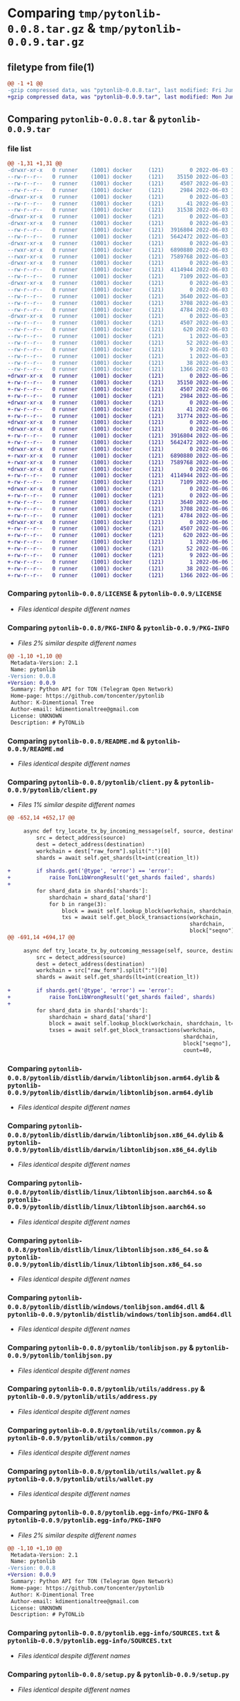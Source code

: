 # Comparing `tmp/pytonlib-0.0.8.tar.gz` & `tmp/pytonlib-0.0.9.tar.gz`

## filetype from file(1)

```diff
@@ -1 +1 @@
-gzip compressed data, was "pytonlib-0.0.8.tar", last modified: Fri Jun  3 19:53:29 2022, max compression
+gzip compressed data, was "pytonlib-0.0.9.tar", last modified: Mon Jun  6 17:39:32 2022, max compression
```

## Comparing `pytonlib-0.0.8.tar` & `pytonlib-0.0.9.tar`

### file list

```diff
@@ -1,31 +1,31 @@
-drwxr-xr-x   0 runner    (1001) docker     (121)        0 2022-06-03 19:53:29.854621 pytonlib-0.0.8/
--rw-r--r--   0 runner    (1001) docker     (121)    35150 2022-06-03 19:53:21.000000 pytonlib-0.0.8/LICENSE
--rw-r--r--   0 runner    (1001) docker     (121)     4507 2022-06-03 19:53:29.854621 pytonlib-0.0.8/PKG-INFO
--rw-r--r--   0 runner    (1001) docker     (121)     2984 2022-06-03 19:53:21.000000 pytonlib-0.0.8/README.md
-drwxr-xr-x   0 runner    (1001) docker     (121)        0 2022-06-03 19:53:29.822621 pytonlib-0.0.8/pytonlib/
--rw-r--r--   0 runner    (1001) docker     (121)       41 2022-06-03 19:53:21.000000 pytonlib-0.0.8/pytonlib/__init__.py
--rw-r--r--   0 runner    (1001) docker     (121)    31538 2022-06-03 19:53:21.000000 pytonlib-0.0.8/pytonlib/client.py
-drwxr-xr-x   0 runner    (1001) docker     (121)        0 2022-06-03 19:53:29.822621 pytonlib-0.0.8/pytonlib/distlib/
-drwxr-xr-x   0 runner    (1001) docker     (121)        0 2022-06-03 19:53:29.826621 pytonlib-0.0.8/pytonlib/distlib/darwin/
--rw-r--r--   0 runner    (1001) docker     (121)  3916804 2022-06-03 19:53:21.000000 pytonlib-0.0.8/pytonlib/distlib/darwin/libtonlibjson.arm64.dylib
--rw-r--r--   0 runner    (1001) docker     (121)  5642472 2022-06-03 19:53:21.000000 pytonlib-0.0.8/pytonlib/distlib/darwin/libtonlibjson.x86_64.dylib
-drwxr-xr-x   0 runner    (1001) docker     (121)        0 2022-06-03 19:53:29.842621 pytonlib-0.0.8/pytonlib/distlib/linux/
--rwxr-xr-x   0 runner    (1001) docker     (121)  6890880 2022-06-03 19:53:21.000000 pytonlib-0.0.8/pytonlib/distlib/linux/libtonlibjson.aarch64.so
--rwxr-xr-x   0 runner    (1001) docker     (121)  7589768 2022-06-03 19:53:21.000000 pytonlib-0.0.8/pytonlib/distlib/linux/libtonlibjson.x86_64.so
-drwxr-xr-x   0 runner    (1001) docker     (121)        0 2022-06-03 19:53:29.846621 pytonlib-0.0.8/pytonlib/distlib/windows/
--rw-r--r--   0 runner    (1001) docker     (121)  4114944 2022-06-03 19:53:21.000000 pytonlib-0.0.8/pytonlib/distlib/windows/tonlibjson.amd64.dll
--rw-r--r--   0 runner    (1001) docker     (121)     7109 2022-06-03 19:53:21.000000 pytonlib-0.0.8/pytonlib/tonlibjson.py
-drwxr-xr-x   0 runner    (1001) docker     (121)        0 2022-06-03 19:53:29.850621 pytonlib-0.0.8/pytonlib/utils/
--rw-r--r--   0 runner    (1001) docker     (121)        0 2022-06-03 19:53:21.000000 pytonlib-0.0.8/pytonlib/utils/__init__.py
--rw-r--r--   0 runner    (1001) docker     (121)     3640 2022-06-03 19:53:21.000000 pytonlib-0.0.8/pytonlib/utils/address.py
--rw-r--r--   0 runner    (1001) docker     (121)     3708 2022-06-03 19:53:21.000000 pytonlib-0.0.8/pytonlib/utils/common.py
--rw-r--r--   0 runner    (1001) docker     (121)     4784 2022-06-03 19:53:21.000000 pytonlib-0.0.8/pytonlib/utils/wallet.py
-drwxr-xr-x   0 runner    (1001) docker     (121)        0 2022-06-03 19:53:29.822621 pytonlib-0.0.8/pytonlib.egg-info/
--rw-r--r--   0 runner    (1001) docker     (121)     4507 2022-06-03 19:53:29.000000 pytonlib-0.0.8/pytonlib.egg-info/PKG-INFO
--rw-r--r--   0 runner    (1001) docker     (121)      620 2022-06-03 19:53:29.000000 pytonlib-0.0.8/pytonlib.egg-info/SOURCES.txt
--rw-r--r--   0 runner    (1001) docker     (121)        1 2022-06-03 19:53:29.000000 pytonlib-0.0.8/pytonlib.egg-info/dependency_links.txt
--rw-r--r--   0 runner    (1001) docker     (121)       52 2022-06-03 19:53:29.000000 pytonlib-0.0.8/pytonlib.egg-info/requires.txt
--rw-r--r--   0 runner    (1001) docker     (121)        9 2022-06-03 19:53:29.000000 pytonlib-0.0.8/pytonlib.egg-info/top_level.txt
--rw-r--r--   0 runner    (1001) docker     (121)        1 2022-06-03 19:53:29.000000 pytonlib-0.0.8/pytonlib.egg-info/zip-safe
--rw-r--r--   0 runner    (1001) docker     (121)       38 2022-06-03 19:53:29.854621 pytonlib-0.0.8/setup.cfg
--rw-r--r--   0 runner    (1001) docker     (121)     1366 2022-06-03 19:53:21.000000 pytonlib-0.0.8/setup.py
+drwxr-xr-x   0 runner    (1001) docker     (121)        0 2022-06-06 17:39:32.209352 pytonlib-0.0.9/
+-rw-r--r--   0 runner    (1001) docker     (121)    35150 2022-06-06 17:39:27.000000 pytonlib-0.0.9/LICENSE
+-rw-r--r--   0 runner    (1001) docker     (121)     4507 2022-06-06 17:39:32.209352 pytonlib-0.0.9/PKG-INFO
+-rw-r--r--   0 runner    (1001) docker     (121)     2984 2022-06-06 17:39:27.000000 pytonlib-0.0.9/README.md
+drwxr-xr-x   0 runner    (1001) docker     (121)        0 2022-06-06 17:39:32.185352 pytonlib-0.0.9/pytonlib/
+-rw-r--r--   0 runner    (1001) docker     (121)       41 2022-06-06 17:39:27.000000 pytonlib-0.0.9/pytonlib/__init__.py
+-rw-r--r--   0 runner    (1001) docker     (121)    31774 2022-06-06 17:39:27.000000 pytonlib-0.0.9/pytonlib/client.py
+drwxr-xr-x   0 runner    (1001) docker     (121)        0 2022-06-06 17:39:32.185352 pytonlib-0.0.9/pytonlib/distlib/
+drwxr-xr-x   0 runner    (1001) docker     (121)        0 2022-06-06 17:39:32.189352 pytonlib-0.0.9/pytonlib/distlib/darwin/
+-rw-r--r--   0 runner    (1001) docker     (121)  3916804 2022-06-06 17:39:27.000000 pytonlib-0.0.9/pytonlib/distlib/darwin/libtonlibjson.arm64.dylib
+-rw-r--r--   0 runner    (1001) docker     (121)  5642472 2022-06-06 17:39:27.000000 pytonlib-0.0.9/pytonlib/distlib/darwin/libtonlibjson.x86_64.dylib
+drwxr-xr-x   0 runner    (1001) docker     (121)        0 2022-06-06 17:39:32.201352 pytonlib-0.0.9/pytonlib/distlib/linux/
+-rwxr-xr-x   0 runner    (1001) docker     (121)  6890880 2022-06-06 17:39:27.000000 pytonlib-0.0.9/pytonlib/distlib/linux/libtonlibjson.aarch64.so
+-rwxr-xr-x   0 runner    (1001) docker     (121)  7589768 2022-06-06 17:39:27.000000 pytonlib-0.0.9/pytonlib/distlib/linux/libtonlibjson.x86_64.so
+drwxr-xr-x   0 runner    (1001) docker     (121)        0 2022-06-06 17:39:32.205352 pytonlib-0.0.9/pytonlib/distlib/windows/
+-rw-r--r--   0 runner    (1001) docker     (121)  4114944 2022-06-06 17:39:27.000000 pytonlib-0.0.9/pytonlib/distlib/windows/tonlibjson.amd64.dll
+-rw-r--r--   0 runner    (1001) docker     (121)     7109 2022-06-06 17:39:27.000000 pytonlib-0.0.9/pytonlib/tonlibjson.py
+drwxr-xr-x   0 runner    (1001) docker     (121)        0 2022-06-06 17:39:32.209352 pytonlib-0.0.9/pytonlib/utils/
+-rw-r--r--   0 runner    (1001) docker     (121)        0 2022-06-06 17:39:27.000000 pytonlib-0.0.9/pytonlib/utils/__init__.py
+-rw-r--r--   0 runner    (1001) docker     (121)     3640 2022-06-06 17:39:27.000000 pytonlib-0.0.9/pytonlib/utils/address.py
+-rw-r--r--   0 runner    (1001) docker     (121)     3708 2022-06-06 17:39:27.000000 pytonlib-0.0.9/pytonlib/utils/common.py
+-rw-r--r--   0 runner    (1001) docker     (121)     4784 2022-06-06 17:39:27.000000 pytonlib-0.0.9/pytonlib/utils/wallet.py
+drwxr-xr-x   0 runner    (1001) docker     (121)        0 2022-06-06 17:39:32.185352 pytonlib-0.0.9/pytonlib.egg-info/
+-rw-r--r--   0 runner    (1001) docker     (121)     4507 2022-06-06 17:39:32.000000 pytonlib-0.0.9/pytonlib.egg-info/PKG-INFO
+-rw-r--r--   0 runner    (1001) docker     (121)      620 2022-06-06 17:39:32.000000 pytonlib-0.0.9/pytonlib.egg-info/SOURCES.txt
+-rw-r--r--   0 runner    (1001) docker     (121)        1 2022-06-06 17:39:32.000000 pytonlib-0.0.9/pytonlib.egg-info/dependency_links.txt
+-rw-r--r--   0 runner    (1001) docker     (121)       52 2022-06-06 17:39:32.000000 pytonlib-0.0.9/pytonlib.egg-info/requires.txt
+-rw-r--r--   0 runner    (1001) docker     (121)        9 2022-06-06 17:39:32.000000 pytonlib-0.0.9/pytonlib.egg-info/top_level.txt
+-rw-r--r--   0 runner    (1001) docker     (121)        1 2022-06-06 17:39:32.000000 pytonlib-0.0.9/pytonlib.egg-info/zip-safe
+-rw-r--r--   0 runner    (1001) docker     (121)       38 2022-06-06 17:39:32.209352 pytonlib-0.0.9/setup.cfg
+-rw-r--r--   0 runner    (1001) docker     (121)     1366 2022-06-06 17:39:27.000000 pytonlib-0.0.9/setup.py
```

### Comparing `pytonlib-0.0.8/LICENSE` & `pytonlib-0.0.9/LICENSE`

 * *Files identical despite different names*

### Comparing `pytonlib-0.0.8/PKG-INFO` & `pytonlib-0.0.9/PKG-INFO`

 * *Files 2% similar despite different names*

```diff
@@ -1,10 +1,10 @@
 Metadata-Version: 2.1
 Name: pytonlib
-Version: 0.0.8
+Version: 0.0.9
 Summary: Python API for TON (Telegram Open Network)
 Home-page: https://github.com/toncenter/pytonlib
 Author: K-Dimentional Tree
 Author-email: kdimentionaltree@gmail.com
 License: UNKNOWN
 Description: # PyTONLib
```

### Comparing `pytonlib-0.0.8/README.md` & `pytonlib-0.0.9/README.md`

 * *Files identical despite different names*

### Comparing `pytonlib-0.0.8/pytonlib/client.py` & `pytonlib-0.0.9/pytonlib/client.py`

 * *Files 1% similar despite different names*

```diff
@@ -652,14 +652,17 @@
 
     async def try_locate_tx_by_incoming_message(self, source, destination, creation_lt, *args, **kwargs):
         src = detect_address(source)
         dest = detect_address(destination)
         workchain = dest["raw_form"].split(":")[0]
         shards = await self.get_shards(lt=int(creation_lt))
 
+        if shards.get('@type', 'error') == 'error':
+            raise TonLibWrongResult('get_shards failed', shards)
+
         for shard_data in shards['shards']:
             shardchain = shard_data['shard']
             for b in range(3):
                 block = await self.lookup_block(workchain, shardchain, lt=int(creation_lt) + b * 1000000)
                 txs = await self.get_block_transactions(workchain,
                                                         shardchain,
                                                         block["seqno"],
@@ -691,14 +694,17 @@
 
     async def try_locate_tx_by_outcoming_message(self, source, destination, creation_lt, *args, **kwargs):
         src = detect_address(source)
         dest = detect_address(destination)
         workchain = src["raw_form"].split(":")[0]
         shards = await self.get_shards(lt=int(creation_lt))
 
+        if shards.get('@type', 'error') == 'error':
+            raise TonLibWrongResult('get_shards failed', shards)
+
         for shard_data in shards['shards']:
             shardchain = shard_data['shard']
             block = await self.lookup_block(workchain, shardchain, lt=int(creation_lt))
             txses = await self.get_block_transactions(workchain,
                                                       shardchain,
                                                       block["seqno"],
                                                       count=40,
```

### Comparing `pytonlib-0.0.8/pytonlib/distlib/darwin/libtonlibjson.arm64.dylib` & `pytonlib-0.0.9/pytonlib/distlib/darwin/libtonlibjson.arm64.dylib`

 * *Files identical despite different names*

### Comparing `pytonlib-0.0.8/pytonlib/distlib/darwin/libtonlibjson.x86_64.dylib` & `pytonlib-0.0.9/pytonlib/distlib/darwin/libtonlibjson.x86_64.dylib`

 * *Files identical despite different names*

### Comparing `pytonlib-0.0.8/pytonlib/distlib/linux/libtonlibjson.aarch64.so` & `pytonlib-0.0.9/pytonlib/distlib/linux/libtonlibjson.aarch64.so`

 * *Files identical despite different names*

### Comparing `pytonlib-0.0.8/pytonlib/distlib/linux/libtonlibjson.x86_64.so` & `pytonlib-0.0.9/pytonlib/distlib/linux/libtonlibjson.x86_64.so`

 * *Files identical despite different names*

### Comparing `pytonlib-0.0.8/pytonlib/distlib/windows/tonlibjson.amd64.dll` & `pytonlib-0.0.9/pytonlib/distlib/windows/tonlibjson.amd64.dll`

 * *Files identical despite different names*

### Comparing `pytonlib-0.0.8/pytonlib/tonlibjson.py` & `pytonlib-0.0.9/pytonlib/tonlibjson.py`

 * *Files identical despite different names*

### Comparing `pytonlib-0.0.8/pytonlib/utils/address.py` & `pytonlib-0.0.9/pytonlib/utils/address.py`

 * *Files identical despite different names*

### Comparing `pytonlib-0.0.8/pytonlib/utils/common.py` & `pytonlib-0.0.9/pytonlib/utils/common.py`

 * *Files identical despite different names*

### Comparing `pytonlib-0.0.8/pytonlib/utils/wallet.py` & `pytonlib-0.0.9/pytonlib/utils/wallet.py`

 * *Files identical despite different names*

### Comparing `pytonlib-0.0.8/pytonlib.egg-info/PKG-INFO` & `pytonlib-0.0.9/pytonlib.egg-info/PKG-INFO`

 * *Files 2% similar despite different names*

```diff
@@ -1,10 +1,10 @@
 Metadata-Version: 2.1
 Name: pytonlib
-Version: 0.0.8
+Version: 0.0.9
 Summary: Python API for TON (Telegram Open Network)
 Home-page: https://github.com/toncenter/pytonlib
 Author: K-Dimentional Tree
 Author-email: kdimentionaltree@gmail.com
 License: UNKNOWN
 Description: # PyTONLib
```

### Comparing `pytonlib-0.0.8/pytonlib.egg-info/SOURCES.txt` & `pytonlib-0.0.9/pytonlib.egg-info/SOURCES.txt`

 * *Files identical despite different names*

### Comparing `pytonlib-0.0.8/setup.py` & `pytonlib-0.0.9/setup.py`

 * *Files identical despite different names*


